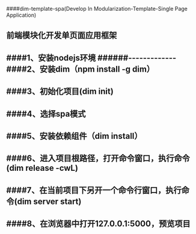 ####dim-template-spa(Develop In Modularization-Template-Single Page Application)

前端模块化开发单页面应用框架
-------------
####1、安装nodejs环境
######-------------
####2、安装dim（npm install -g dim）
-------------
####3、初始化项目(dim init)
-------------
####4、选择spa模式
-------------
####5、安装依赖组件（dim install）
-------------
####6、进入项目根路径，打开命令窗口，执行命令(dim release -cwL)
-------------
####7、在当前项目下另开一个命令行窗口，执行命令(dim server start)
-------------
####8、在浏览器中打开127.0.0.1:5000，预览项目
-------------
